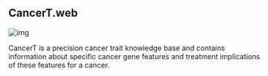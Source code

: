 ## CancerT.web
![img](https://cl.ly/0c2g471Z3V1v/Image%202017-05-12%20at%205.53.17%20PM.png)

CancerT is a precision cancer trait knowledge base and contains information about specific cancer gene features and treatment implications of these features for a cancer.
